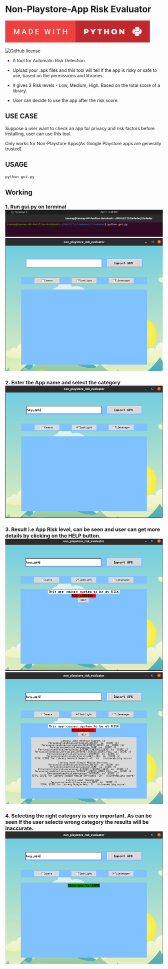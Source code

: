 # Non-Playstore-App Risk Evaluator
<p align="center">

  [![forthebadge made-with-python](https://github.com/ttyagi08/Non-Playstore-App-Risk-Evaluator-/blob/main/made-with-python.svg)](https://www.python.org/)
  
  [![GitHub license](https://img.shields.io/github/license/ttyagi08/Non-Playstore-App-Risk-Evaluator-)](https://github.com/ttyagi08/Non-Playstore-App-Risk-Evaluator-/blob/main/LICENSE)
</p>  
  </p>
  
* A tool for Automatic Risk Detection.

* Upload your .apk files and this tool will tell if the app is risky or safe to use, based on the permissions and libraries.

* It gives 3 Risk levels - Low, Medium, High. Based on the total score of a library.

* User can decide to use the app after the risk score.
## USE CASE 
Suppose a user want to check an app for privacy and risk factors before installing, user can use this tool. 

Only works for Non-Playstore Apps(As Google Playstore apps are generally trusted).
## USAGE
```bash
python gui.py
  ```
  
 ## Working
### 1. Run gui.py on terminal <img src = "https://github.com/ttyagi08/Non-Playstore-App-Risk-Evaluator-/blob/main/Screenshots/1a.png" /> <img src = "https://github.com/ttyagi08/Non-Playstore-App-Risk-Evaluator-/blob/main/Screenshots/1b.png" />
 
### 2. Enter the App name and select the category <img src = "https://github.com/ttyagi08/Non-Playstore-App-Risk-Evaluator-/blob/main/Screenshots/2a.png" />
 
### 3. Result i.e App Risk level, can be seen and user can get more details by clicking on the HELP button. <img src = "https://github.com/ttyagi08/Non-Playstore-App-Risk-Evaluator-/blob/main/Screenshots/2b.png" /> <img src = "https://github.com/ttyagi08/Non-Playstore-App-Risk-Evaluator-/blob/main/Screenshots/2c.png" />
 
### 4. Selecting the right category is very important. As can be seen if the user selects wrong category the results will be inaccurate. <img src = "https://github.com/ttyagi08/Non-Playstore-App-Risk-Evaluator-/blob/main/Screenshots/3a.png" /> 



  
